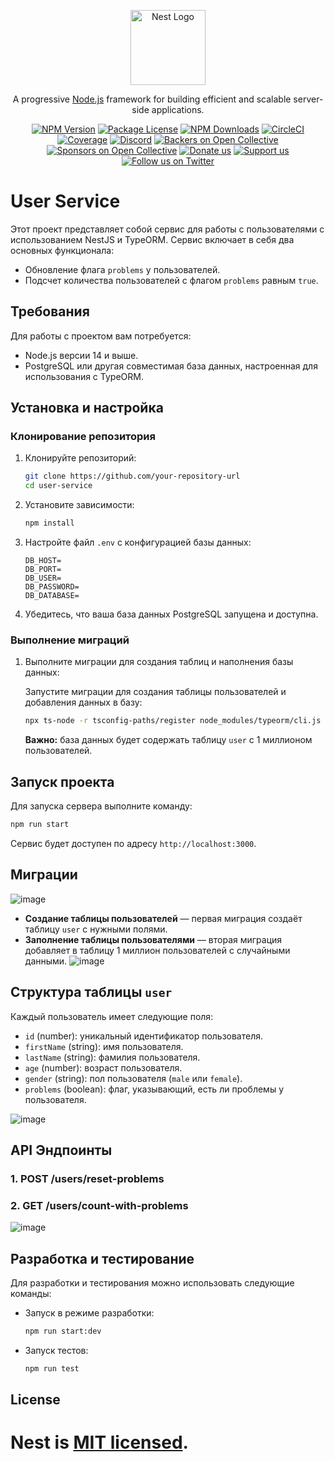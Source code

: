 
<p align="center">
  <a href="http://nestjs.com/" target="blank"><img src="https://nestjs.com/img/logo-small.svg" width="120" alt="Nest Logo" /></a>
</p>

[circleci-image]: https://img.shields.io/circleci/build/github/nestjs/nest/master?token=abc123def456
[circleci-url]: https://circleci.com/gh/nestjs/nest

  <p align="center">A progressive <a href="http://nodejs.org" target="_blank">Node.js</a> framework for building efficient and scalable server-side applications.</p>
    <p align="center">
<a href="https://www.npmjs.com/~nestjscore" target="_blank"><img src="https://img.shields.io/npm/v/@nestjs/core.svg" alt="NPM Version" /></a>
<a href="https://www.npmjs.com/~nestjscore" target="_blank"><img src="https://img.shields.io/npm/l/@nestjs/core.svg" alt="Package License" /></a>
<a href="https://www.npmjs.com/~nestjscore" target="_blank"><img src="https://img.shields.io/npm/dm/@nestjs/common.svg" alt="NPM Downloads" /></a>
<a href="https://circleci.com/gh/nestjs/nest" target="_blank"><img src="https://img.shields.io/circleci/build/github/nestjs/nest/master" alt="CircleCI" /></a>
<a href="https://coveralls.io/github/nestjs/nest?branch=master" target="_blank"><img src="https://coveralls.io/repos/github/nestjs/nest/badge.svg?branch=master#9" alt="Coverage" /></a>
<a href="https://discord.gg/G7Qnnhy" target="_blank"><img src="https://img.shields.io/badge/discord-online-brightgreen.svg" alt="Discord"/></a>
<a href="https://opencollective.com/nest#backer" target="_blank"><img src="https://opencollective.com/nest/backers/badge.svg" alt="Backers on Open Collective" /></a>
<a href="https://opencollective.com/nest#sponsor" target="_blank"><img src="https://opencollective.com/nest/sponsors/badge.svg" alt="Sponsors on Open Collective" /></a>
  <a href="https://paypal.me/kamilmysliwiec" target="_blank"><img src="https://img.shields.io/badge/Donate-PayPal-ff3f59.svg" alt="Donate us"/></a>
    <a href="https://opencollective.com/nest#sponsor"  target="_blank"><img src="https://img.shields.io/badge/Support%20us-Open%20Collective-41B883.svg" alt="Support us"></a>
  <a href="https://twitter.com/nestframework" target="_blank"><img src="https://img.shields.io/twitter/follow/nestframework.svg?style=social&label=Follow" alt="Follow us on Twitter"></a>
</p>
  <!--[![Backers on Open Collective](https://opencollective.com/nest/backers/badge.svg)](https://opencollective.com/nest#backer)
  [![Sponsors on Open Collective](https://opencollective.com/nest/sponsors/badge.svg)](https://opencollective.com/nest#sponsor)-->

# User Service

Этот проект представляет собой сервис для работы с пользователями с использованием NestJS и TypeORM. Сервис включает в себя два основных функционала:

- Обновление флага `problems` у пользователей.
- Подсчет количества пользователей с флагом `problems` равным `true`.

## Требования

Для работы с проектом вам потребуется:

- Node.js версии 14 и выше.
- PostgreSQL или другая совместимая база данных, настроенная для использования с TypeORM.

## Установка и настройка

### Клонирование репозитория

1. Клонируйте репозиторий:

    ```bash
    git clone https://github.com/your-repository-url
    cd user-service
    ```

2. Установите зависимости:

    ```bash
    npm install
    ```

3. Настройте файл `.env` с конфигурацией базы данных:

    ```env
    DB_HOST=
    DB_PORT=
    DB_USER=
    DB_PASSWORD=
    DB_DATABASE=
    ```

4. Убедитесь, что ваша база данных PostgreSQL запущена и доступна.

### Выполнение миграций

1. Выполните миграции для создания таблиц и наполнения базы данных:

    Запустите миграции для создания таблицы пользователей и добавления данных в базу:

    ```bash
    npx ts-node -r tsconfig-paths/register node_modules/typeorm/cli.js migration:run -d src/database/data-source.ts
    ```

    **Важно:** база данных будет содержать таблицу `user` с 1 миллионом пользователей.

## Запуск проекта

Для запуска сервера выполните команду:

```bash
npm run start
```

Сервис будет доступен по адресу `http://localhost:3000`.

## Миграции
![image](https://github.com/user-attachments/assets/22dd8c21-a54e-4ba9-8337-340dc7f97582)

- **Создание таблицы пользователей** — первая миграция создаёт таблицу `user` с нужными полями.
- **Заполнение таблицы пользователями** — вторая миграция добавляет в таблицу 1 миллион пользователей с случайными данными.
![image](https://github.com/user-attachments/assets/ef4035cb-48b5-4673-a894-64f9706d861d)

## Структура таблицы `user`

Каждый пользователь имеет следующие поля:

- `id` (number): уникальный идентификатор пользователя.
- `firstName` (string): имя пользователя.
- `lastName` (string): фамилия пользователя.
- `age` (number): возраст пользователя.
- `gender` (string): пол пользователя (`male` или `female`).
- `problems` (boolean): флаг, указывающий, есть ли проблемы у пользователя.

![image](https://github.com/user-attachments/assets/a2391ccf-ce5d-4289-af17-ba9927c4ef85)

## API Эндпоинты

### 1. POST /users/reset-problems

### 2. GET /users/count-with-problems

![image](https://github.com/user-attachments/assets/0f85fbf1-1577-4f06-acbc-a66df8afdf00)

## Разработка и тестирование

Для разработки и тестирования можно использовать следующие команды:

- Запуск в режиме разработки:

    ```bash
    npm run start:dev
    ```

- Запуск тестов:

    ```bash
    npm run test
    ```

## License

Nest is [MIT licensed](https://github.com/nestjs/nest/blob/master/LICENSE).
=======

